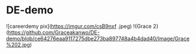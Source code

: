 # DE-demo
![careerdemy pix](https://imgur.com/csB9nxf .jpeg)
!{Grace 2}(https://github.com/Graceakanwo/DE-demo/blob/ce64276eaa9117275dbe273ba897748a4b4dad40/Image/Grace%202.jpg)